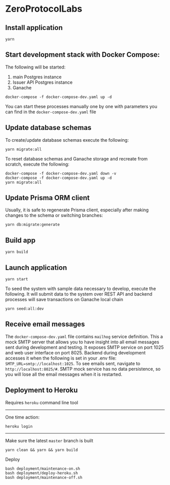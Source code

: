 # ZeroProtocolLabs

## Install application

```shell
yarn
```

## Start development stack with Docker Compose:

The following will be started:

1. main Postgres instance
2. Issuer API Postgres instance
3. Ganache

```shell
docker-compose -f docker-compose-dev.yaml up -d
```

You can start these processes manually one by one with parameters you can find in the `docker-compose-dev.yaml` file

## Update database schemas
To create/update database schemas execute the following:

```shell
yarn migrate:all
```

To reset database schemas and Ganache storage and recreate from scratch, execute the following:

```shell
docker-compose -f docker-compose-dev.yaml down -v
docker-compose -f docker-compose-dev.yaml up -d
yarn migrate:all
```


## Update Prisma ORM client

Usually, it is safe to regenerate Prisma client, especially after making changes to the schema or switching branches:

```shell
yarn db:migrate:generate
```

## Build app

```shell
yarn build
```

## Launch application

```shell
yarn start
```

To seed the system with sample data necessary to develop, execute the following. It will submit data to the system over
REST API and backend processes will save transactions on Ganache local chain

```shell
yarn seed:all:dev
```

## Receive email messages

The `docker-compose-dev.yaml` file contains `mailhog` service definition. This a mock SMTP server that allows you to
have insight into all email messages sent during development and testing. It exposes SMTP service on port 1025 and web
user interface on port 8025. Backend during development accesses it when the following is set in your .env
file: `SMTP_URL=smtp://localhost:1025`. To see emails sent, navigate to `http://localhost:8025/#`. SMTP mock service has
no data persistence, so you will lose all the email messages when it is restarted.

## Deployment to Heroku

Requires `heroku` command line tool

---

One time action:

```
heroku login
```
---
Make sure the latest `master` branch is built
```
yarn clean && yarn && yarn build
```

Deploy
```
bash deployment/maintenance-on.sh
bash deployment/deploy-heroku.sh
bash deployment/maintenance-off.sh
```
